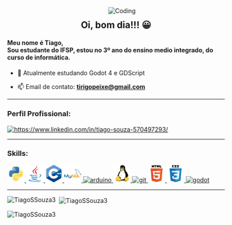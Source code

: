 <img align="right" alt="Coding" width="270" src="https://i.pinimg.com/originals/54/b5/b5/54b5b572a814ce721e1b01adabed5c84.gif">

<h2 align="center"> Oi, bom dia!!! 😀</h2>

<h4> Meu nome é <b>Tiago</b>, </br>
Sou estudante do IFSP, estou no 3º ano do ensino medio integrado, do curso de informática.
</h4>

- 🔭 Atualmente estudando Godot 4 e GDScript

- 📫 Email de contato: <b>tirigopeixe@gmail.com</b>

<hr>
<h3 align="left">Perfil Profissional:</h3>
<p align="left">
<a href="https://linkedin.com/in/https://www.linkedin.com/in/tiago-souza-570497293/" target="blank"><img align="center" src="https://raw.githubusercontent.com/rahuldkjain/github-profile-readme-generator/master/src/images/icons/Social/linked-in-alt.svg" alt="https://www.linkedin.com/in/tiago-souza-570497293/" height="30" width="40" /></a>
</p>

<hr>
<h3 align="left">Skills:</h3>
<p align="left"> 
  <a href="https://www.python.org" target="_blank" rel="noreferrer"> <img src="https://raw.githubusercontent.com/devicons/devicon/master/icons/python/python-original.svg" alt="python" width="40" height="40"/> </a>
  <a href="https://www.java.com" target="_blank" rel="noreferrer"> <img src="https://raw.githubusercontent.com/devicons/devicon/master/icons/java/java-original.svg" alt="java" width="40" height="40"/> </a> 
  <a href="https://www.w3schools.com/cpp/" target="_blank" rel="noreferrer"> <img src="https://raw.githubusercontent.com/devicons/devicon/master/icons/cplusplus/cplusplus-original.svg" alt="cplusplus" width="40" height="40"/> </a> 
  <a href="https://www.mysql.com/" target="_blank" rel="noreferrer"> <img src="https://raw.githubusercontent.com/devicons/devicon/master/icons/mysql/mysql-original-wordmark.svg" alt="mysql" width="40" height="40"/> </a> 
  <a href="https://www.arduino.cc/" target="_blank" rel="noreferrer"> <img src="https://cdn.worldvectorlogo.com/logos/arduino-1.svg" alt="arduino" width="40" height="40"/> </a> 
  <a href="https://www.linux.org/" target="_blank" rel="noreferrer"> <img src="https://raw.githubusercontent.com/devicons/devicon/master/icons/linux/linux-original.svg" alt="linux" width="40" height="40"/> </a> 
  <a href="https://git-scm.com/" target="_blank" rel="noreferrer"> <img src="https://www.vectorlogo.zone/logos/git-scm/git-scm-icon.svg" alt="git" width="40" height="40"/> </a> 
  <a href="https://www.w3.org/html/" target="_blank" rel="noreferrer"> <img src="https://raw.githubusercontent.com/devicons/devicon/master/icons/html5/html5-original-wordmark.svg" alt="html5" width="40" height="40"/> </a> 
  <a href="https://www.w3schools.com/css/" target="_blank" rel="noreferrer"> <img src="https://raw.githubusercontent.com/devicons/devicon/master/icons/css3/css3-original-wordmark.svg" alt="css3" width="40" height="40"/> </a>
  <a href="https://godotengine.org/" target="_blank" rel="noreferrer"> <img src="https://upload.wikimedia.org/wikipedia/commons/6/6a/Godot_icon.svg" alt="godot" width="40" height="40"/> </a>
</p>
<hr>
<p> <img align="left" src="https://github-readme-stats.vercel.app/api/top-langs?username=TiagoSSouza3&show_icons=true&locale=en&layout=compact&theme=tokyonight" alt="TiagoSSouza3" /></p>

<p> &nbsp; <img align="center" src="https://github-readme-stats.vercel.app/api?username=TiagoSSouza3&show_icons=true&locale=en&theme=tokyonight" alt="TiagoSSouza3" /></p>

<p> <img align="center" src="https://github-readme-streak-stats.herokuapp.com/?user=TiagoSSouza3&&theme=tokyonight" alt="TiagoSSouza3" /></p>
